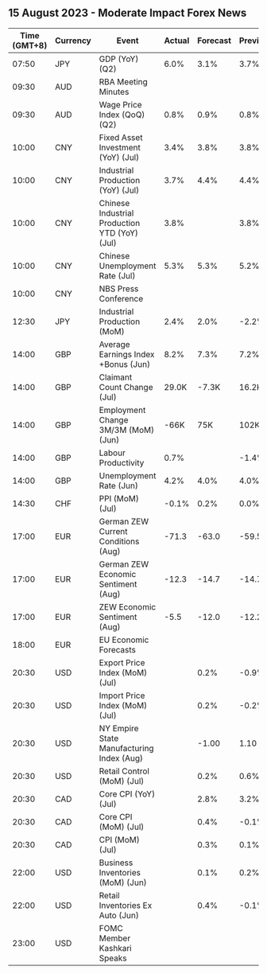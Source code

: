 ## 15 August 2023 - Moderate Impact Forex News

| Time (GMT+8) | Currency | Event | Actual | Forecast | Previous |
|------|----------|-------|--------|----------|----------|
| 07:50 | JPY | GDP (YoY) (Q2) | 6.0% | 3.1% | 3.7% |
| 09:30 | AUD | RBA Meeting Minutes |  |  |  |
| 09:30 | AUD | Wage Price Index (QoQ) (Q2) | 0.8% | 0.9% | 0.8% |
| 10:00 | CNY | Fixed Asset Investment (YoY) (Jul) | 3.4% | 3.8% | 3.8% |
| 10:00 | CNY | Industrial Production (YoY) (Jul) | 3.7% | 4.4% | 4.4% |
| 10:00 | CNY | Chinese Industrial Production YTD (YoY) (Jul) | 3.8% |  | 3.8% |
| 10:00 | CNY | Chinese Unemployment Rate (Jul) | 5.3% | 5.3% | 5.2% |
| 10:00 | CNY | NBS Press Conference |  |  |  |
| 12:30 | JPY | Industrial Production (MoM) | 2.4% | 2.0% | -2.2% |
| 14:00 | GBP | Average Earnings Index +Bonus (Jun) | 8.2% | 7.3% | 7.2% |
| 14:00 | GBP | Claimant Count Change (Jul) | 29.0K | -7.3K | 16.2K |
| 14:00 | GBP | Employment Change 3M/3M (MoM) (Jun) | -66K | 75K | 102K |
| 14:00 | GBP | Labour Productivity | 0.7% |  | -1.4% |
| 14:00 | GBP | Unemployment Rate (Jun) | 4.2% | 4.0% | 4.0% |
| 14:30 | CHF | PPI (MoM) (Jul) | -0.1% | 0.2% | 0.0% |
| 17:00 | EUR | German ZEW Current Conditions (Aug) | -71.3 | -63.0 | -59.5 |
| 17:00 | EUR | German ZEW Economic Sentiment (Aug) | -12.3 | -14.7 | -14.7 |
| 17:00 | EUR | ZEW Economic Sentiment (Aug) | -5.5 | -12.0 | -12.2 |
| 18:00 | EUR | EU Economic Forecasts |  |  |  |
| 20:30 | USD | Export Price Index (MoM) (Jul) |  | 0.2% | -0.9% |
| 20:30 | USD | Import Price Index (MoM) (Jul) |  | 0.2% | -0.2% |
| 20:30 | USD | NY Empire State Manufacturing Index (Aug) |  | -1.00 | 1.10 |
| 20:30 | USD | Retail Control (MoM) (Jul) |  | 0.2% | 0.6% |
| 20:30 | CAD | Core CPI (YoY) (Jul) |  | 2.8% | 3.2% |
| 20:30 | CAD | Core CPI (MoM) (Jul) |  | 0.4% | -0.1% |
| 20:30 | CAD | CPI (MoM) (Jul) |  | 0.3% | 0.1% |
| 22:00 | USD | Business Inventories (MoM) (Jun) |  | 0.1% | 0.2% |
| 22:00 | USD | Retail Inventories Ex Auto (Jun) |  | 0.4% | -0.1% |
| 23:00 | USD | FOMC Member Kashkari Speaks |  |  |  |
